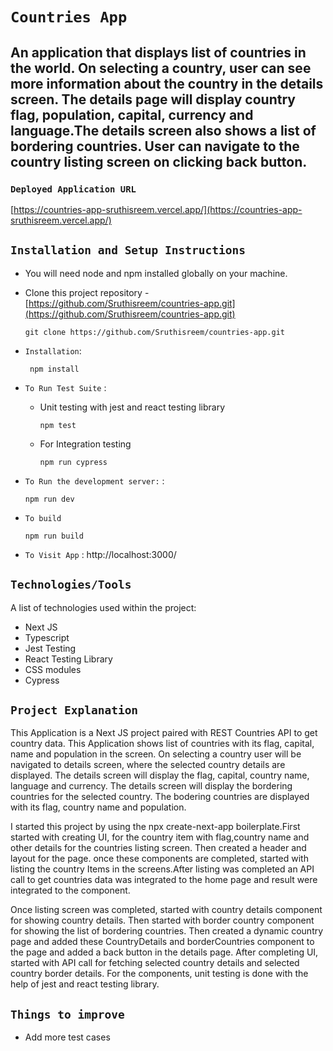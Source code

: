 # `Countries App`

## An application that displays list of countries in the world. On selecting a country, user can see more information about the country in the details screen. The details page will display country flag, population, capital, currency and language.The details screen also shows a list of bordering countries. User can navigate to the country listing screen on clicking back button.

### `Deployed Application URL`

[https://countries-app-sruthisreem.vercel.app/](https://countries-app-sruthisreem.vercel.app/)

## `Installation and Setup Instructions`

- You will need node and npm installed globally on your machine.

- Clone this project repository -[https://github.com/Sruthisreem/countries-app.git](https://github.com/Sruthisreem/countries-app.git)

  ```
  git clone https://github.com/Sruthisreem/countries-app.git
  ```

- `Installation`:
  ```
   npm install
  ```
- `To Run Test Suite` :

  - Unit testing with jest and react testing library

    ```
    npm test
    ```

  - For Integration testing

    ```
    npm run cypress
    ```

- `To Run the development server:` :

  ```
  npm run dev
  ```

- `To build`
  ```
  npm run build
  ```
- `To Visit App` : http://localhost:3000/

## `Technologies/Tools`

A list of technologies used within the project:

- Next JS
- Typescript
- Jest Testing
- React Testing Library
- CSS modules
- Cypress

## `Project Explanation`

This Application is a Next JS project paired with REST Countries API to get country data. This Application shows list of countries with its flag, capital, name and population in the screen. On selecting a country user will be navigated to details screen, where the selected country details are displayed. The details screen will display the flag, capital, country name, language and currency. The details screen will display the bordering countries for the selected country. The bodering countries are displayed with its flag, country name and population.

I started this project by using the npx create-next-app boilerplate.First started with creating UI, for the country item with flag,country name and other details for the countries listing screen. Then created a header and layout for the page. once these components are completed, started with listing the country Items in the screens.After listing was completed an API call to get countries data was integrated to the home page and result were integrated to the component.

Once listing screen was completed, started with country details component for showing country details. Then started with border country component for showing the list of bordering countries. Then created a dynamic country page and added these CountryDetails and borderCountries component to the page and added a back button in the details page.
After completing UI, started with API call for fetching selected country details and selected country border details.
For the components, unit testing is done with the help of jest and react testing library.

## `Things to improve`

- Add more test cases
